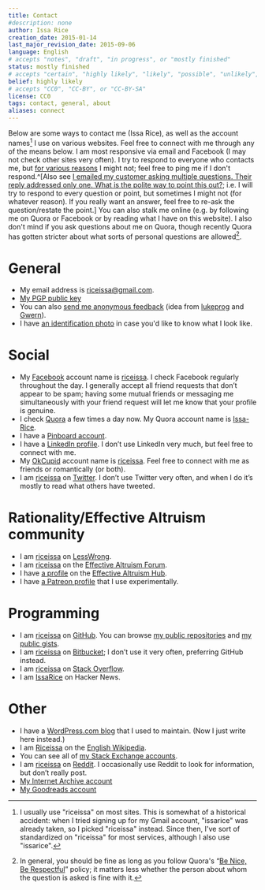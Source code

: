 ```yaml
---
title: Contact
#description: none
author: Issa Rice
creation_date: 2015-01-14
last_major_revision_date: 2015-09-06
language: English
# accepts "notes", "draft", "in progress", or "mostly finished"
status: mostly finished
# accepts "certain", "highly likely", "likely", "possible", "unlikely", "highly unlikely", "remote", "impossible", "log", "emotional", or "fiction"
belief: highly likely
# accepts "CC0", "CC-BY", or "CC-BY-SA"
license: CC0
tags: contact, general, about
aliases: connect
---
```


Below are some ways to contact me (Issa Rice), as well as the account
names[^aname] I use on various websites.  Feel free to connect with me
through any of the means below.  I am most responsive via email and
Facebook (I may not check other sites very often).
I try to respond to everyone who contacts me, but [for various reasons](http://lesswrong.com/lw/eua/reasons_for_someone_to_ignore_you/ "“Reasons for someone to ‘ignore’ you” by Wei Dai") I might not; feel free to ping me if I don't respond.^[Also see [I emailed my customer asking multiple questions\. Their reply addressed only one\. What is the polite way to point this out?](https://workplace.stackexchange.com/questions/44483/i-emailed-my-customer-asking-multiple-questions-their-reply-addressed-only-one); i.e. I will try to respond to every question or point, but sometimes I might not (for whatever reason). If you really want an answer, feel free to re-ask the question/restate the point.]
You can also stalk
me online (e.g. by following me on Quora or Facebook or by reading what
I have on this website).  I also don't mind if you ask questions about
me on Quora, though recently Quora has gotten stricter about what sorts
of personal questions are allowed[^bnbr].

[^aname]: I usually use "riceissa" on most sites. This is somewhat of a
historical accident: when I tried signing up for my Gmail account,
"issarice" was already taken, so I picked "riceissa" instead. Since
then, I've sort of standardized on "riceissa" for most services, although I also use "issarice".

[^bnbr]: In general, you should be fine as long as you follow Quora's
“[Be Nice, Be Respectful][bnbr]” policy; it matters less whether the
person about whom the question is asked is fine with it.

[bnbr]: https://www.quora.com/What-is-Quoras-Be-Nice-Be-Respectful-policy

# General

- My email address is [riceissa@gmail.com][email].
- [My PGP public key][pgp]
- You can also [send me anonymous feedback][feedback]
  (idea from [lukeprog][l feedb] and [Gwern][g feedb]).
- I have [an identification photo][photo] in case you'd like to know what I
  look like.

[email]: mailto:riceissa@gmail.com
[pgp]: http://files.issarice.com/issarice-pubkey.asc
[feedback]: https://docs.google.com/forms/d/1AbwmuMIyzB5X7P4ysL71vGD4WnMxsCKsAZULLc0X7V0/viewform?usp=send_form
[g feedb]: http://www.gwern.net/About#anonymous-feedback
[l feedb]: http://lesswrong.com/lw/8bt/tell_me_what_you_think_of_me/
[photo]: ./identification-photo.jpg


# Social

- My [Facebook]() account name is [riceissa][fbp].  I check Facebook regularly
  throughout the day.  I generally accept all friend requests that don’t
  appear to be spam; having some mutual friends or messaging me
  simultaneously with your friend request will let me know that your
  profile is genuine.
- I check [Quora]() a few times a day now.  My Quora account name is
  [Issa-Rice][qp].
- I have a [Pinboard account](https://pinboard.in/u:riceissa).
- I have a [LinkedIn profile][lp].  I
  don’t use LinkedIn very much, but feel free to connect with me.
- My [OkCupid](http://www.okcupid.com/) account name is [riceissa][okcp].
  Feel free to connect with me as friends or romantically (or both).
- I am [riceissa][tp] on [Twitter](https://twitter.com/).  I don’t use
  Twitter very often, and when I do it’s mostly to read what others have
  tweeted.

[fbp]: https://www.facebook.com/riceissa
[qp]: https://www.quora.com/Issa-Rice
[lp]: https://www.linkedin.com/in/issarice
[okcp]: http://www.okcupid.com/profile/riceissa
[tp]: https://twitter.com/riceissa
[self-description]: about-me#self-introduction

# Rationality/Effective Altruism community

- I am [riceissa](http://lesswrong.com/user/riceissa/overview/) on [LessWrong]().
- I am [riceissa](http://effective-altruism.com/user/riceissa/) on the [Effective Altruism Forum](http://effective-altruism.com/).
- I have [a profile](http://effectivealtruismhub.com/user/issa-rice) on the [Effective Altruism Hub](http://effectivealtruismhub.com/).
- I have [a Patreon profile](https://www.patreon.com/issarice) that I use experimentally.

# Programming

- I am [riceissa](https://github.com/riceissa/) on [GitHub](https://github.com/).
You can browse [my public repositories](https://github.com/riceissa?tab=repositories) and [my public gists](https://gist.github.com/riceissa).
- I am [riceissa](https://bitbucket.org/riceissa) on [Bitbucket](https://bitbucket.org/); I don’t use it very often, preferring GitHub instead.
- I am [riceissa](https://stackoverflow.com/users/3422337/riceissa) on [Stack Overflow](https://stackoverflow.com/).
- I am [IssaRice](https://news.ycombinator.com/user?id=IssaRice) on Hacker News.

# Other

- I have a [WordPress.com blog](https://riceissa.wordpress.com/) that I used to maintain.
(Now I just write here instead.)
- I am [Riceissa](http://en.wikipedia.org/wiki/User:Riceissa) on the [English Wikipedia](http://en.wikipedia.org/wiki/Main_Page).
- You can see all of [my Stack Exchange accounts](http://stackexchange.com/users/1643345/riceissa?tab=accounts).
- I am [riceissa](https://www.reddit.com/user/riceissa/) on [Reddit](http://info.cognitomentoring.org/wiki/Using_reddit).
I occasionally use Reddit to look for information, but don’t really post.
- [My Internet Archive account](https://archive.org/details/@issarice)
- [My Goodreads account](https://www.goodreads.com/user/show/47708980-issa-rice)
